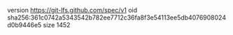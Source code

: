version https://git-lfs.github.com/spec/v1
oid sha256:361c0742a5343542b782ee7712c36fa8f3e54113ee5db4076908024d0b9446e5
size 1452
